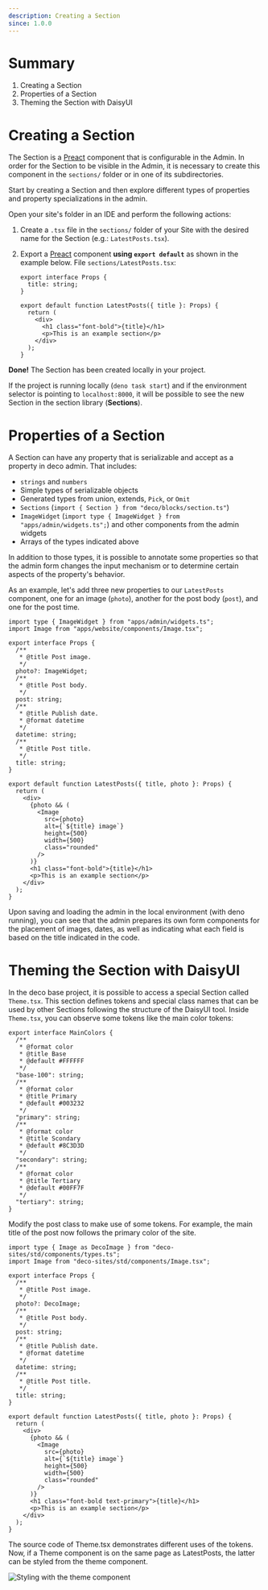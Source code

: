 ```yaml
---
description: Creating a Section
since: 1.0.0
---
```


# Summary

1. Creating a Section
2. Properties of a Section
3. Theming the Section with DaisyUI

# Creating a Section

The Section is a [Preact](https://preactjs.com/) component that is configurable
in the Admin. In order for the Section to be visible in the Admin, it is
necessary to create this component in the `sections/` folder or in one of its
subdirectories.

Start by creating a Section and then explore different types of properties and
property specializations in the admin.

Open your site's folder in an IDE and perform the following actions:

1. Create a `.tsx` file in the `sections/` folder of your Site with the desired
   name for the Section (e.g.: `LatestPosts.tsx`).

2. Export a [Preact](https://preactjs.com/) component **using `export default`**
   as shown in the example below. File `sections/LatestPosts.tsx`:

   ```tsx
   export interface Props {
     title: string;
   }

   export default function LatestPosts({ title }: Props) {
     return (
       <div>
         <h1 class="font-bold">{title}</h1>
         <p>This is an example section</p>
       </div>
     );
   }
   ```

**Done!** The Section has been created locally in your project.

If the project is running locally (`deno task start`) and if the environment
selector is pointing to `localhost:8000`, it will be possible to see the new
Section in the section library (**Sections**).

# Properties of a Section

A Section can have any property that is serializable and accept as a property in
deco admin. That includes:

- `strings` and `numbers`
- Simple types of serializable objects
- Generated types from union, extends, `Pick`, or `Omit`
- `Sections` (`import { Section } from "deco/blocks/section.ts"`)
- `ImageWidget` (`import type { ImageWidget } from "apps/admin/widgets.ts";`)
  and other components from the admin widgets
- Arrays of the types indicated above

In addition to those types, it is possible to annotate some properties so that
the admin form changes the input mechanism or to determine certain aspects of
the property's behavior.

As an example, let's add three new properties to our `LatestPosts` component,
one for an image (`photo`), another for the post body (`post`), and one for the
post time.

```tsx
import type { ImageWidget } from "apps/admin/widgets.ts";
import Image from "apps/website/components/Image.tsx";

export interface Props {
  /**
   * @title Post image.
   */
  photo?: ImageWidget;
  /**
   * @title Post body.
   */
  post: string;
  /**
   * @title Publish date.
   * @format datetime
   */
  datetime: string;
  /**
   * @title Post title.
   */
  title: string;
}

export default function LatestPosts({ title, photo }: Props) {
  return (
    <div>
      {photo && (
        <Image
          src={photo}
          alt={`${title} image`}
          height={500}
          width={500}
          class="rounded"
        />
      )}
      <h1 class="font-bold">{title}</h1>
      <p>This is an example section</p>
    </div>
  );
}
```

Upon saving and loading the admin in the local environment (with deno running),
you can see that the admin prepares its own form components for the placement of
images, dates, as well as indicating what each field is based on the title
indicated in the code.

# Theming the Section with DaisyUI

In the deco base project, it is possible to access a special Section called
`Theme.tsx`. This section defines tokens and special class names that can be
used by other Sections following the structure of the DaisyUI tool. Inside
`Theme.tsx`, you can observe some tokens like the main color tokens:

```tsx
export interface MainColors {
  /**
   * @format color
   * @title Base
   * @default #FFFFFF
   */
  "base-100": string;
  /**
   * @format color
   * @title Primary
   * @default #003232
   */
  "primary": string;
  /**
   * @format color
   * @title Scondary
   * @default #8C3D3D
   */
  "secondary": string;
  /**
   * @format color
   * @title Tertiary
   * @default #00FF7F
   */
  "tertiary": string;
}
```

Modify the post class to make use of some tokens. For example, the main title of
the post now follows the primary color of the site.

```tsx
import type { Image as DecoImage } from "deco-sites/std/components/types.ts";
import Image from "deco-sites/std/components/Image.tsx";

export interface Props {
  /**
   * @title Post image.
   */
  photo?: DecoImage;
  /**
   * @title Post body.
   */
  post: string;
  /**
   * @title Publish date.
   * @format datetime
   */
  datetime: string;
  /**
   * @title Post title.
   */
  title: string;
}

export default function LatestPosts({ title, photo }: Props) {
  return (
    <div>
      {photo && (
        <Image
          src={photo}
          alt={`${title} image`}
          height={500}
          width={500}
          class="rounded"
        />
      )}
      <h1 class="font-bold text-primary">{title}</h1>
      <p>This is an example section</p>
    </div>
  );
}
```

The source code of Theme.tsx demonstrates different uses of the tokens. Now, if
a Theme component is on the same page as LatestPosts, the latter can be styled
from the theme component.

![Styling with the theme component](https://github.com/deco-cx/apps/assets/882438/10e8d567-6eab-498b-ac8e-44e3362b3131)
